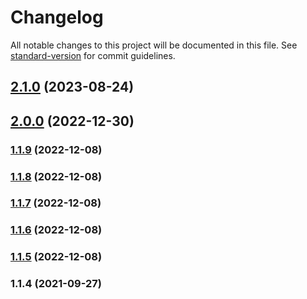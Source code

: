 # Changelog

All notable changes to this project will be documented in this file. See [standard-version](https://github.com/conventional-changelog/standard-version) for commit guidelines.

## [2.1.0](https://github.com/elilambnz/nhi-validator/compare/v2.0.0...v2.1.0) (2023-08-24)

## [2.0.0](https://github.com/elilambnz/nhi-validator/compare/v1.1.9...v2.0.0) (2022-12-30)

### [1.1.9](https://github.com/elilambnz/nhi-validator/compare/v1.1.8...v1.1.9) (2022-12-08)

### [1.1.8](https://github.com/elilambnz/nhi-validator/compare/v1.1.7...v1.1.8) (2022-12-08)

### [1.1.7](https://github.com/elilambnz/nhi-validator/compare/v1.1.6...v1.1.7) (2022-12-08)

### [1.1.6](https://github.com/elilambnz/nhi-validator/compare/v1.1.5...v1.1.6) (2022-12-08)

### [1.1.5](https://github.com/elilambnz/nhi-validator/compare/v1.1.4...v1.1.5) (2022-12-08)

### 1.1.4 (2021-09-27)
